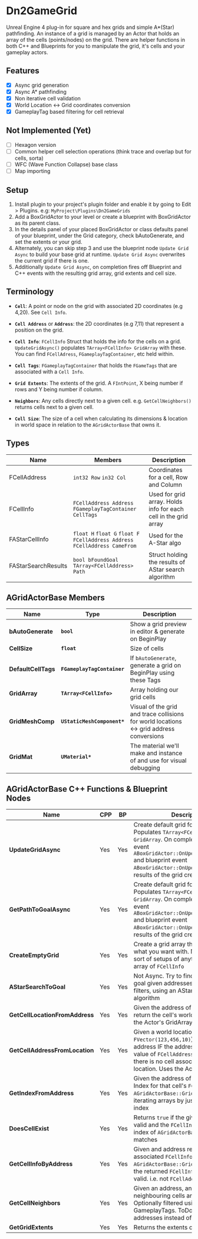 # Dn2GameGrid

Unreal Engine 4 plug-in for square and hex grids and simple A*(Star) pathfinding. An instance of a grid is managed by an Actor that holds an array of the cells (points/nodes) on the grid. There are helper functions in both C++ and Blueprints for you to manipulate the grid, it's cells and your gameplay actors.

## Features
- [x] Async grid generation
- [x] Async A* pathfinding
- [x] Non iterative cell validation
- [x] World Location <-> Grid coordinates conversion
- [x] GameplayTag based filtering for cell retrieval

## Not Implemented (Yet)
- [ ] Hexagon version
- [ ] Common helper cell selection operations (think trace and overlap but for cells, sorta)
- [ ] WFC (Wave Function Collapse) base class
- [ ] Map importing

## Setup
1. Install plugin to your project's plugin folder and enable it by going to Edit > Plugins. e.g: `MyProject\Plugins\Dn2GameGrids`
2. Add a BoxGridActor to your level or create a blueprint with BoxGridActor as its parent class.
3. In the details panel of your placed BoxGridActor  or class defaults panel of your blueprint, under the Grid category, check bAutoGenerate, and set the extents or your grid.
4. Alternately, you can skip step 3 and use the blueprint node `Update Grid Async` to build your base grid at runtime. `Update Grid Async` overwrites the current grid if there is one.
5. Additionally `Update Grid Async`, on completion fires off Blueprint and C++ events with the resulting grid array, grid extents and cell size.

## Terminology
- **`Cell`**: A point or node on the grid with associated 2D coordinates (e.g 4,20). See `Cell Info`.

- **`Cell Address`** or **`Address`**: the 2D coordinates (e.g 7,11) that represent a position on the grid.

- **`Cell Info`**: `FCellInfo` Struct that holds the info for the cells on a grid. `UpdateGridAsync()` populates `TArray<FCellInfo> GridArray` with these. You can find `FCellAdress`, `FGameplayTagContainer`, etc held within.

- **`Cell Tags`**: `FGameplayTagContainer` that holds the `FGameTags` that are associated with a `Cell Info`.

- **`Grid Extents`**: The extents of the grid. A `FIntPoint`, X being number if rows and Y being number if column.

- **`Neighbors`**: Any cells directly next to a given cell. e.g. `GetCellNeighbors()` returns cells next to a given cell.

- **`Cell Size`**: The size of a cell when calculating its dimensions & location in world space in relation to the `AGridActorBase` that owns it.

## Types
| Name | Members | Description |
|-|-|-|
| FCellAddress | `int32 Row` `in32 Col` | Coordinates for a cell, Row and Column|
| FCellInfo | `FCellAddress Address` `FGameplayTagContainer CellTags`| Used for grid array. Holds info for each cell in the grid array |
| FAStarCellInfo | `float H` `float G` `float F` `FCellAddress Address` `FCellAddress CameFrom` | Used for the A-Star algo |
| FAStarSearchResults | `bool bFoundGoal` `TArray<FCellAddress> Path` | Struct holding the results of AStar search algorithm |


## AGridActorBase Members
<!--
**`bool` `bAutoGenerate`**: If the actor should generate a grid.
**`float` `CellSize`**: Size of cells.
**`FGameplayTagContainer` `DefaultCellTags`**: If `bAutoGenerate` is true we generate a grid on BeginPlay using these Tags.
**`TArray<FCellInfo>` `GridArray`**: Array holding our grid.
**`UStaticMeshComponent*` `GridMeshComp`**: Mesh component for visuals of the grid and trace collisions for world locations <> grid address conversions.
**`UMaterial*` `GridMat`**:	The material we'll make and instance of and use for visual debugging. -->
| Name                        | Type                  | Description                                                                              |
|-----------------------------|-----------------------|------------------------------------------------------------------------------------------|
| **bAutoGenerate** | **`bool`** | Show a grid preview in editor & generate on BeginPlay |
| **CellSize** | **`float`** | Size of cells |
| **DefaultCellTags** | **`FGameplayTagContainer`** | If `bAutoGenerate`, generate a grid on BeginPlay using these Tags |
| **GridArray** | **`TArray<FCellInfo>`** | Array holding our grid cells |
| **GridMeshComp** | **`UStaticMeshComponent*`** | Visual of the grid and trace collisions for world locations <-> grid address conversions |
| **GridMat** | **`UMaterial*`** | The material we'll make and instance of and use for visual debugging |


## AGridActorBase C++ Functions & Blueprint Nodes
| Name | CPP | BP | Description |
|-|-|-|-|
| **UpdateGridAsync** | Yes | Yes | Create default grid for this grid actor. Populates `TArray<FCellInfo> GridArray`. On completion calls C++ event `ABoxGridActor::OnUpdateGrid_Internal` and blueprint event `ABoxGridActor::OnUpdateGrid` with the results of the grid creation. |
| **GetPathToGoalAsync** | Yes | Yes |Create default grid for this grid actor. Populates `TArray<FCellInfo> GridArray`. On completion calls C++ event `ABoxGridActor::OnUpdateGrid_Internal` and blueprint event `ABoxGridActor::OnUpdateGrid` with the results of the grid creation|
| **CreateEmptyGrid** | Yes | Yes | Create a grid array that you can do what you want with. Not Async. No sort of setups of anything. Just an array of `FCellInfo` |
| **AStarSearchToGoal** | Yes | Yes | Not Async. Try to find a path to the goal given addresses and optional filters, using an AStar pathfinding algorithm |
| **GetCellLocationFromAddress**| Yes | Yes | Given the address of a cell (e.g 12,24) return the cell's world location. Uses the Actor's GridArray |
| **GetCellAddressFromLocation** | Yes | Yes | Given a world location (e.g `FVector(123,456,10)`) return a cell address IF the address is valid. Return value of `FCellAddress(-1,-1)` means there is no cell associated with given location. Uses the Actor's GridArray |
| **GetIndexFromAddress** | Yes | Yes | Given the address of a cell, return the Index for that cell's `FCellInfo` in `AGridActorBase::GridArray`. Avoids iterating arrays by just calculation its index |
| **DoesCellExist** | Yes | Yes | Returns `true` if the given address is valid and the `FCellInfo` in the assumed index of `AGridActorBase::GridArray` matches |
| **GetCellInfoByAddress** | Yes | Yes | Given and address returns the associated `FCellInfo` from `AGridActorBase::GridArray`. Make sure the returned `FCellInfo::Address` is valid. i.e. not `FCellAddress(-1,-1)` |
| **GetCellNeighbors** | Yes | Yes | Given an address, an array of neighbouring cells are returned. Optionally filtered using GameplayTags. ToDo: maybe return addresses instead of cell infos |
| **GetGridExtents** | Yes | Yes | Returns the extents of the grid. |


<!--
**`AGridActorBase::UpdateGridAsync()`**: Create default grid for this grid actor. Populates `TArray<FCellInfo> GridArray`. On completion calls C++ event `ABoxGridActor::OnUpdateGrid_Internal` and blueprint event `ABoxGridActor::OnUpdateGrid` with the results of the grid creation.

**`AGridActorBase::GetPathToGoalAsync()`**: Try to find a path to the goal given addresses and optional filters, using an AStar pathfinding algorithm. On completion calls C++ event `ABoxGridActor::OnAStarSearchEnd_Internal` and blueprint event `ABoxGridActor::OnAStarSearchEnd` with the results of the search.

**`AGridActorBase::CreateEmptyGrid()`**: Create a grid array that you can do what you want with. Not Async. No sort of setups of anything. Just an array of `FCellInfo`s.

**`AGridActorBase::AStarSearchToGoal()`**: Not Async. Try to find a path to the goal given addresses and optional filters, using an AStar pathfinding algorithm. (this version SHOULD take a FCellInfo array as a praram. Will fix soon).

**`AGridActorBase::GetCellLocationFromAddress()`**: Given the address of a cell (e.g 12,24) return the cell's world location. Uses the Actor's GridArray;

**`AGridActorBase::GetCellAddressFromLocation()`**: Given a world location (e.g `FVector(123,456,10)`) return a cell address IF the address is valid. Return value of `FCellAddress(-1,-1)` means there is no cell associated with given location. Uses the Actor's GridArray;

**`AGridActorBase::GetIndexFromAddress()`**: Given the address of a cell, return the Index for that cell's `FCellInfo` in `AGridActorBase::GridArray`. Avoids iterating arrays by just calculation its index.

**`AGridActorBase::DoesCellExist()`**: Returns `true` if the given address is valid and the `FCellInfo` in the assumed index of `AGridActorBase::GridArray` matches.

**`AGridActorBase::GetCellInfoByAddress()`**: Given and address returns the associated `FCellInfo` from `AGridActorBase::GridArray`. Make sure the returned `FCellInfo::Address` is valid. i.e. not `FCellAddress(-1,-1)`

**`AGridActorBase::GetCellNeighbors()`**: Given an address, an array of neighbouring cells are returned. Optionally filtered using GameplayTags. ToDo: add FCellInfo array parameter instead of targeting AGridActorBase::GridArray & maybe return addresses instead of cell infos.

**`AGridActorBase::GetGridExtents()`**: Returns the extents of the grid.
-->